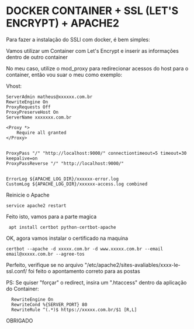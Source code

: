 # DOCKER CONTAINER + SSL (LET'S ENCRYPT) + APACHE2

Para fazer a instalação do SSLl com docker, é bem simples:

Vamos utilizar um Container com Let's Encrypt e inserir as informações dentro de outro container

No meu caso, utilize o mod_proxy para redirecionar acessos do host para o container, então vou suar o meu como exemplo:

Vhost:
  <VirtualHost xxxxxxxxx.com.br:80>

  	ServerAdmin matheus@xxxxxx.com.br
  	RewriteEngine On
  	ProxyRequests Off
  	ProxyPreserveHost On
  	ServerName xxxxxxx.com.br

  	<Proxy *>
  		Require all granted
  	</Proxy>


  	ProxyPass "/" "http://localhost:9000/" connectiontimeout=5 timeout=30 keepalive=on
  	ProxyPassReverse "/" "http://localhost:9000/"


  	ErrorLog ${APACHE_LOG_DIR}/xxxxxx-error.log
  	CustomLog ${APACHE_LOG_DIR}/xxxxxx-access.log combined
  </VirtualHost>
  	
Reinicie o Apache
 
    service apache2 restart


Feito isto, vamos para a parte magica

     apt install certbot python-certbot-apache

 OK, agora vamos instalar o certificado na maquina
 
    certbot --apache -d xxxxx.com.br -d www.xxxxx.com.br --email email@xxxxx.com.br --agree-tos
 
Perfeito, verifique se no arquivo "/etc/apache2/sites-avaliables/xxxx-le-ssl.conf/ foi feito o apontamento correto para as postas

PS: Se quiser "forçar" o redirect, insira um ".htaccess" dentro da aplicação do Container:
      
      RewriteEngine On
      RewriteCond %{SERVER_PORT} 80
      RewriteRule ^(.*)$ https://xxxxx.com.br/$1 [R,L]
    
    




OBRIGADO
 
